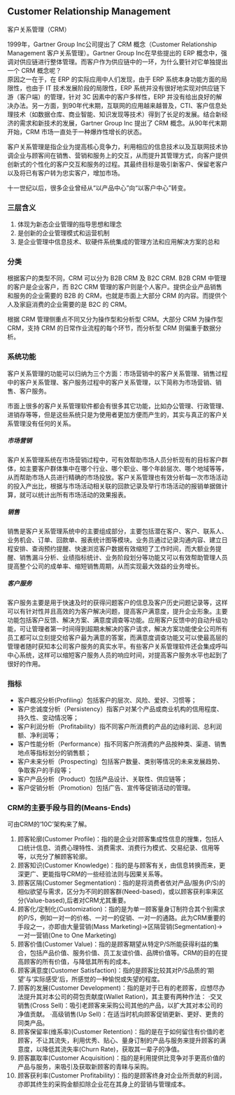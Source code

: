 ## Customer Relationship Management
客户关系管理（CRM）

1999年，Gartner Group Inc公司提出了 CRM 概念（Customer Relationship Management 客户关系管理）。Gartner Group Inc在早些提出的 ERP 概念中，强调对供应链进行整体管理。而客户作为供应链中的一环，为什么要针对它单独提出一个 CRM 概念呢？<br>
原因之一在于，在 ERP 的实际应用中人们发现，由于 ERP 系统本身功能方面的局限性，也由于 IT 技术发展阶段的局限性，ERP 系统并没有很好地实现对供应链下游（客户端）的管理，针对 3C 因素中的客户多样性，ERP 并没有给出良好的解决办法。另一方面，到90年代末期，互联网的应用越来越普及，CTI、客户信息处理技术（如数据仓库、商业智能、知识发现等技术）得到了长足的发展。结合新经济的需求和新技术的发展，Gartner Group Inc 提出了 CRM 概念。从90年代末期开始，CRM 市场一直处于一种爆炸性增长的状态。

客户关系管理是指企业为提高核心竞争力，利用相应的信息技术以及互联网技术协调企业与顾客间在销售、营销和服务上的交互，从而提升其管理方式，向客户提供创新式的个性化的客户交互和服务的过程。其最终目标是吸引新客户、保留老客户以及将已有客户转为忠实客户，增加市场。

十一世纪以后，很多企业曾经从“以产品中心”向“以客户中心”转变。

### 三层含义
1. 体现为新态企业管理的指导思想和理念
2. 是创新的企业管理模式和运营机制
3. 是企业管理中信息技术、软硬件系统集成的管理方法和应用解决方案的总和

### 分类
根据客户的类型不同，CRM 可以分为 B2B CRM 及 B2C CRM. B2B CRM 中管理的客户是企业客户，而 B2C CRM 管理的客户则是个人客户。提供企业产品销售和服务的企业需要的 B2B 的 CRM，也就是市面上大部分 CRM 的内容。而提供个人及家庭消费的企业需要的是 B2C 的 CRM。

根据 CRM 管理侧重点不同又分为操作型和分析型 CRM。大部分 CRM 为操作型 CRM，支持 CRM 的日常作业流程的每个环节，而分析型 CRM 则偏重于数据分析。

### 系统功能
客户关系管理的功能可以归纳为三个方面：市场营销中的客户关系管理、销售过程中的客户关系管理、客户服务过程中的客户关系管理，以下简称为市场营销、销售、客户服务。

市面上很多的客户关系管理软件都会有很多其它功能，比如办公管理、行政管理、进销存等等，但是这些系统只是为使用者更加方便而产生的，其实与真正的客户关系管理没有任何的关系。

##### 市场营销
客户关系管理系统在市场营销过程中，可有效帮助市场人员分析现有的目标客户群体，如主要客户群体集中在哪个行业、哪个职业、哪个年龄层次、哪个地域等等，从而帮助市场人员进行精确的市场投放。客户关系管理也有效分析每一次市场活动的投入产出比，根据与市场活动相关联的回款记录及举行市场活动的报销单据做计算，就可以统计出所有市场活动的效果报表。

##### 销售
销售是客户关系管理系统中的主要组成部分，主要包括潜在客户、客户、联系人、业务机会、订单、回款单、报表统计图等模块。业务员通过记录沟通内容、建立日程安排、查询预约提醒、快速浏览客户数据有效缩短了工作时间，而大额业务提醒、销售漏斗分析、业绩指标统计、业务阶段划分等功能又可以有效帮助管理人员提高整个公司的成单率、缩短销售周期，从而实现最大效益的业务增长。

##### 客户服务
客户服务主要是用于快速及时的获得问题客户的信息及客户历史问题记录等，这样可以有针对性并且高效的为客户解决问题，提高客户满意度，提升企业形象。主要功能包括客户反馈、解决方案、满意度调查等功能。应用客户反馈中的自动升级功能，可让管理者第一时间得到超期未解决的客户请求，解决方案功能使全公司所有员工都可以立刻提交给客户最为满意的答案，而满意度调查功能又可以使最高层的管理者随时获知本公司客户服务的真实水平。有些客户关系管理软件还会集成呼叫中心系统，这样可以缩短客户服务人员的响应时间，对提高客户服务水平也起到了很好的作用。

### 指标
- 客户概况分析(Profiling）包括客户的层次、风险、爱好、习惯等；
- 客户忠诚度分析（Persistency）指客户对某个产品或商业机构的信用程度、持久性、变动情况等；
- 客户利润分析（Profitability）指不同客户所消费的产品的边缘利润、总利润额、净利润等；
- 客户性能分析（Performance）指不同客户所消费的产品按种类、渠道、销售地点等指标划分的销售额；
- 客户未来分析（Prospecting）包括客户数量、类别等情况的未来发展趋势、争取客户的手段等；
- 客户产品分析（Product）包括产品设计、关联性、供应链等；
- 客户促销分析（Promotion）包括广告、宣传等促销活动的管理。

### CRM的主要手段与目的(Means-Ends)
可由CRM的‘10C’架构来了解。

1. 顾客轮廓(Customer Profile)：指的是企业对顾客集成性信息的搜集，包括人口统计信息、消费心理特性、消费需求、消费行为模式、交易纪录、信用等等，以充分了解顾客轮廓。
2. 顾客知识(Customer Knowledge)：指的是与顾客有关，由信息转换而来，更深更广、更能指导CRM的一些经验法则与因果关系等。
3. 顾客区隔(Customer Segmentation)：指的是将消费者依对产品/服务(P/S)的相似欲望与需求，区分为不同的顾客群(Need-based)，或以顾客获利率来区分(Value-based),后者对CRM尤其重要。
4. 顾客化/定制化(Customization)：指的是为单一顾客量身订制符合其个别需求的P/S，例如一对一的价格、一对一的促销、一对一的通路。此为CRM重要的手段之一，亦即由大量营销(Mass Marketing)→区隔营销(Segmentation)→一对一营销(One to One Marketing)
5. 顾客价值(Customer Value)：指的是顾客期望从特定P/S所能获得利益的集合，包括产品价值、服务价值、员工友谊价值、品牌价值等。CRM的目的在提高顾客的所有价值，与降低其所有的成本。
6. 顾客满意度(Customer Satisfaction)：指的是顾客比较其对P/S品质的‘期望’与‘实际感受’后，所感觉的一种愉悦或失望的程度。
7. 顾客的发展(Customer Development)：指的是对于已有的老顾客，应想尽办法提升其对本公司的荷包贡献度(Wallet Ration)，其主要有两种作法：
·交叉销售(Cross Sell)：吸引老顾客来采购公司其他的产品，以扩大其对本公司的净值贡献。
·高级销售(Up Sell)：在适当时机向顾客促销更新、更好、更贵的同类产品。
8. 顾客保留率(维系率)(Customer Retention)：指的是在于如何留住有价值的老顾客，不让其流失，利用优秀、贴心、量身订制的产品与服务来提升顾客的满意度，以降低其流失率(Churn Rate)，获取其一辈子的净值。
9. 顾客赢取率(Customer Acquisition)：指的是利用提供比竞争对手更高价值的产品与服务，来吸引及获取新顾客的青睐与采购。
10. 顾客获利率(Customer Profitability)：指的是顾客终身对企业所贡献的利润，亦即其终生的采购金额扣除企业花在其身上的营销与管理成本。



